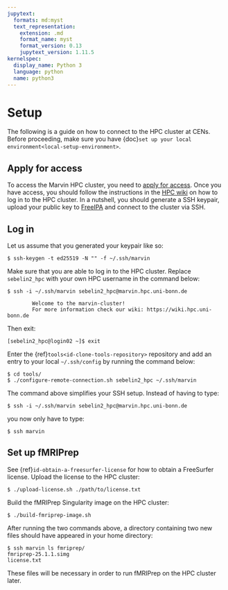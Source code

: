 ```yaml
---
jupytext:
  formats: md:myst
  text_representation:
    extension: .md
    format_name: myst
    format_version: 0.13
    jupytext_version: 1.11.5
kernelspec:
  display_name: Python 3
  language: python
  name: python3
---
```


# Setup

The following is a guide on how to connect to the HPC
cluster at CENs.
Before proceeding, make sure you have
{doc}`set up your local environment<local-setup-environment>`.

## Apply for access

To access the Marvin HPC cluster, you need to [apply for access](https://www.hpc.uni-bonn.de/en/systems/marvin).
Once you have access,
you should follow the instructions in the
[HPC wiki](https://wiki.hpc.uni-bonn.de/gaining_access)
on how to log in to the HPC cluster.
In a nutshell,
you should
generate a SSH keypair,
upload your public key to [FreeIPA](https://freeipa.hpc.uni-bonn.de/)
and connect to the cluster via SSH.

## Log in

Let us assume that you generated your keypair like so:

```console
$ ssh-keygen -t ed25519 -N "" -f ~/.ssh/marvin
```

Make sure that you are able to log in to the HPC cluster. Replace
`sebelin2_hpc` with your own HPC username in the command below:

```console
$ ssh -i ~/.ssh/marvin sebelin2_hpc@marvin.hpc.uni-bonn.de

        Welcome to the marvin-cluster!
        For more information check our wiki: https://wiki.hpc.uni-bonn.de
```

Then exit:

```console
[sebelin2_hpc@login02 ~]$ exit
```

Enter the
{ref}`tools<id-clone-tools-repository>`
repository and add an entry to your local `~/.ssh/config` by running the
command below:

```console
$ cd tools/
$ ./configure-remote-connection.sh sebelin2_hpc ~/.ssh/marvin
```

The command above simplifies your SSH setup.
Instead of having to type:

```console
$ ssh -i ~/.ssh/marvin sebelin2_hpc@marvin.hpc.uni-bonn.de
```

you now only have to type:

```console
$ ssh marvin
```

## Set up fMRIPrep

See {ref}`id-obtain-a-freesurfer-license` for how to obtain a FreeSurfer license.
Upload the license to the HPC cluster:

```console
$ ./upload-license.sh ./path/to/license.txt
```

Build the fMRIPrep Singularity image on the HPC cluster:

```console
$ ./build-fmriprep-image.sh
```

After running the two commands above, a directory containing two new files should
have appeared in your home directory:

```console
$ ssh marvin ls fmriprep/
fmriprep-25.1.1.simg
license.txt
```

These files will be necessary in order to run
fMRIPrep on the HPC cluster later.
